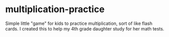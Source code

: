 multiplication-practice
=======================

Simple little "game" for kids to practice multiplication, sort of like flash cards. I created this to help my 4th grade daughter study for her math tests.

